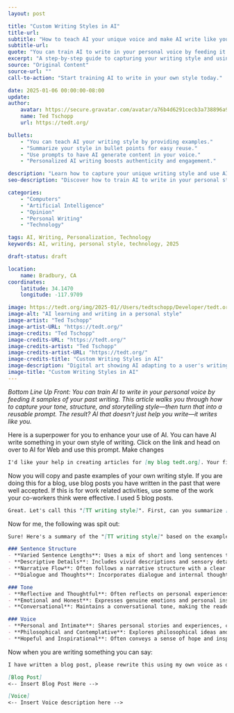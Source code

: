 ```yaml
---
layout: post

title: "Custom Writing Styles in AI"
title-url:
subtitle: "How to teach AI your unique voice and make AI write like you"
subtitle-url:
quote: "You can train AI to write in your personal voice by feeding it samples of your past writing."
excerpt: "A step-by-step guide to capturing your writing style and using it to generate authentic, personalized content with AI."
source: "Original Content"
source-url: ""
call-to-action: "Start training AI to write in your own style today."

date: 2025-01-06 00:00:00-08:00
update:
author:
    avatar: https://secure.gravatar.com/avatar/a76b4d6291cecb3a738896a971bfb903?s=512&d=mp&r=g
    name: Ted Tschopp
    url: https://tedt.org/

bullets:
    - "You can teach AI your writing style by providing examples."
    - "Summarize your style in bullet points for easy reuse."
    - "Use prompts to have AI generate content in your voice."
    - "Personalized AI writing boosts authenticity and engagement."

description: "Learn how to capture your unique writing style and use AI to generate content that sounds like you."
seo-description: "Discover how to train AI to write in your personal style, making AI-generated content more authentic and engaging."

categories:
    - "Computers"
    - "Artificial Intelligence"
    - "Opinion"
    - "Personal Writing"
    - "Technology"

tags: AI, Writing, Personalization, Technology
keywords: AI, writing, personal style, technology, 2025

draft-status: draft

location:
    name: Bradbury, CA
coordinates:
    latitude: 34.1470
    longitude: -117.9709

image: https://tedt.org/img/2025-01//Users/tedtschopp/Developer/tedt.org/img/2025-01/Custom-Writing-Styles.webp
image-alt: "AI learning and writing in a personal style"
image-artist: "Ted Tschopp"
image-artist-URL: "https://tedt.org/"
image-credits: "Ted Tschopp"
image-credits-URL: "https://tedt.org/"
image-credits-artist: "Ted Tschopp"
image-credits-artist-URL: "https://tedt.org/"
image-credits-title: "Custom Writing Styles in AI"
image-description: "Digital art showing AI adapting to a user's writing style."
image-title: "Custom Writing Styles in AI"
---
```


_Bottom Line Up Front: You can train AI to write in your personal voice by feeding it samples of your past writing. This article walks you through how to capture your tone, structure, and storytelling style—then turn that into a reusable prompt. The result? AI that doesn’t just help you write—it writes like you._
 
Here is a superpower for you to enhance your use of AI. You can have AI write something in your own style of writing.  Click on the link and head on over to AI for Web and use this prompt.  Make changes 

```markdown
I'd like your help in creating articles for [my blog tedt.org]. Your first task will be to understand my writing style based on examples that I give you. After that, we'll create some content. To start, please say GO AHEAD and I will paste examples of my writing. Keep saying GO AHEAD and I will paste new examples. When I am done I will give you additional instructions. 
```
Now you will copy and paste examples of your own writing style. If you are doing this for a blog, use blog posts you have written in the past that were well accepted. If this is for work related activities, use some of the work your co-workers think were effective. I used 5 blog posts.

```markdown
Great. Let's call this "[TT writing style]". First, can you summarize [TT writing style] in a bullet points? Focus on the sentence structure, tone and voice so that I can give your description to someone else to emulate my style of writing.
```

Now for me, the following was spit out:

```markdown
Sure! Here's a summary of the "[TT writing style]" based on the examples you provided:

### Sentence Structure
- **Varied Sentence Lengths**: Uses a mix of short and long sentences to create a natural flow.
- **Descriptive Details**: Includes vivid descriptions and sensory details to paint a clear picture.
- **Narrative Flow**: Often follows a narrative structure with a clear beginning, middle, and end.
- **Dialogue and Thoughts**: Incorporates dialogue and internal thoughts to add depth and perspective.

### Tone
- **Reflective and Thoughtful**: Often reflects on personal experiences and deeper meanings.
- **Emotional and Honest**: Expresses genuine emotions and personal insights.
- **Conversational**: Maintains a conversational tone, making the reader feel engaged and connected.

### Voice
- **Personal and Intimate**: Shares personal stories and experiences, creating an intimate connection with the reader.
- **Philosophical and Contemplative**: Explores philosophical ideas and contemplative thoughts.
- **Hopeful and Inspirational**: Often conveys a sense of hope and inspiration, especially in relation to faith and spirituality.
```

Now when you are writing something you can say:

```markdown
I have written a blog post, please rewrite this using my own voice as defined in the Voice section of this prompt.  

[Blog Post]
<-- Insert Blog Post Here -->

[Voice]
<-- Insert Voice description here -->
```